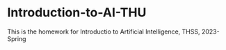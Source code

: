 # Introduction-to-AI-THU
This is the homework for Introductio to Artificial Intelligence, THSS, 2023-Spring
